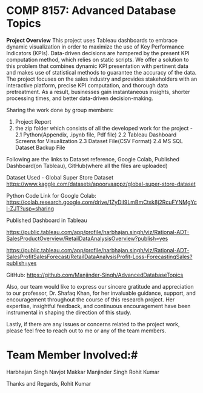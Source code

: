 # COMP 8157: Advanced Database Topics

**Project Overview**
This project uses Tableau dashboards to embrace dynamic visualization in order to maximize the use of Key Performance Indicators (KPIs). Data-driven decisions are hampered by the present KPI computation method, which relies on static scripts. We offer a solution to this problem that combines dynamic KPI presentation with pertinent data and makes use of statistical methods to guarantee the accuracy of the data. The project focuses on the sales industry and provides stakeholders with an interactive platform, precise KPI computation, and thorough data pretreatment. As a result, businesses gain instantaneous insights, shorter processing times, and better data-driven decision-making.

Sharing the work done by group members:
1. Project Report
2. the zip folder which consists of all the developed work for the project - 
    2.1 Python(Appendix, .ipynb file, Pdf file) 
    2.2 Tableau Dashboard Screens for Visualization
    2.3 Dataset File(CSV Format)
    2.4 MS SQL Dataset Backup File

Following are the links to Dataset reference, Google Colab, Published Dashboard(on Tableau), GitHub(where all the files are uploaded)

Dataset Used - Global Super Store Dataset
https://www.kaggle.com/datasets/apoorvaappz/global-super-store-dataset

Python Code Link for Google Colab:
https://colab.research.google.com/drive/1ZyDiI9LmBmCtsk8j2RcuFYNMgYcl-ZJT?usp=sharing

Published Dashboard in Tableau

https://public.tableau.com/app/profile/harbhajan.singh/viz/Rational-ADT-SalesProductOverview/RetailDataAnalysisOverview?publish=yes

https://public.tableau.com/app/profile/harbhajan.singh/viz/Rational-ADT-SalesProfitSalesForecast/RetailDataAnalysisProfit-Loss-ForecastingSales?publish=yes
 
GitHub:
https://github.com/Manjinder-Singh/AdvancedDatabaseTopics

Also, our team would like to express our sincere gratitude and appreciation to our professor, Dr. Shafaq Khan, for her invaluable guidance, support, and encouragement throughout the course of this research project. Her expertise, insightful feedback, and continuous encouragement have been instrumental in shaping the direction of this study.

Lastly, if there are any issues or concerns related to the project work, please feel free to reach out to me or any of the team members.

# Team Member Involved:#
Harbhajan Singh
Navjot Makkar
Manjinder Singh
Rohit Kumar

Thanks and Regards,
Rohit Kumar
